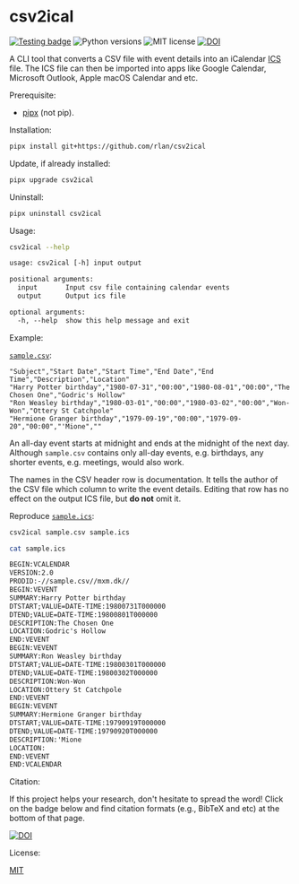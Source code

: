 # csv2ical

[![Testing badge](https://github.com/rlan/csv2ical/actions/workflows/tests.yml/badge.svg)](https://github.com/rlan/csv2ical/actions/workflows/tests.yml)
![Python versions](https://img.shields.io/badge/python-3.7%20%7C%203.8%20%7C%203.9%20%7C%203.10%20%7C%203.11%20%7C%203.12%20%7C%203.13-blue)
![MIT license](https://img.shields.io/github/license/rlan/csv2ical)
[![DOI](https://zenodo.org/badge/DOI/10.5281/zenodo.15024834.svg)](https://doi.org/10.5281/zenodo.15024834)

A CLI tool that converts a CSV file with event details into an iCalendar [ICS](https://docs.fileformat.com/email/ics/) file. The ICS file can then be imported into apps like Google Calendar, Microsoft Outlook, Apple macOS Calendar and etc.

Prerequisite:

* [pipx](https://github.com/pypa/pipx) (not pip).

Installation:

```sh
pipx install git+https://github.com/rlan/csv2ical
```


Update, if already installed:

```sh
pipx upgrade csv2ical
```


Uninstall:

```sh
pipx uninstall csv2ical
```


Usage:

```sh
csv2ical --help
```

```txt
usage: csv2ical [-h] input output

positional arguments:
  input       Input csv file containing calendar events
  output      Output ics file

optional arguments:
  -h, --help  show this help message and exit
```


Example:

[`sample.csv`](sample.csv):

```csv
"Subject","Start Date","Start Time","End Date","End Time","Description","Location"
"Harry Potter birthday","1980-07-31","00:00","1980-08-01","00:00","The Chosen One","Godric's Hollow"
"Ron Weasley birthday","1980-03-01","00:00","1980-03-02","00:00","Won-Won","Ottery St Catchpole"
"Hermione Granger birthday","1979-09-19","00:00","1979-09-20","00:00","'Mione",""
```

An all-day event starts at midnight and ends at the midnight of the next day. Although `sample.csv` contains only all-day events, e.g. birthdays, any shorter events, e.g. meetings, would also work.

The names in the CSV header row is documentation. It tells the author of the CSV file which column to write the event details. Editing that row has no effect on the output ICS file, but **do not** omit it.


Reproduce [`sample.ics`](sample.ics):

```sh
csv2ical sample.csv sample.ics
```

```sh
cat sample.ics
```

```txt
BEGIN:VCALENDAR
VERSION:2.0
PRODID:-//sample.csv//mxm.dk//
BEGIN:VEVENT
SUMMARY:Harry Potter birthday
DTSTART;VALUE=DATE-TIME:19800731T000000
DTEND;VALUE=DATE-TIME:19800801T000000
DESCRIPTION:The Chosen One
LOCATION:Godric's Hollow
END:VEVENT
BEGIN:VEVENT
SUMMARY:Ron Weasley birthday
DTSTART;VALUE=DATE-TIME:19800301T000000
DTEND;VALUE=DATE-TIME:19800302T000000
DESCRIPTION:Won-Won
LOCATION:Ottery St Catchpole
END:VEVENT
BEGIN:VEVENT
SUMMARY:Hermione Granger birthday
DTSTART;VALUE=DATE-TIME:19790919T000000
DTEND;VALUE=DATE-TIME:19790920T000000
DESCRIPTION:'Mione
LOCATION:
END:VEVENT
END:VCALENDAR
```


Citation:

If this project helps your research, don't hesitate to spread the word! Click on the badge below and find citation formats (e.g., BibTeX and etc) at the bottom of that page.

[![DOI](https://zenodo.org/badge/DOI/10.5281/zenodo.15024834.svg)](https://doi.org/10.5281/zenodo.15024834)


License:

[MIT](LICENSE)
